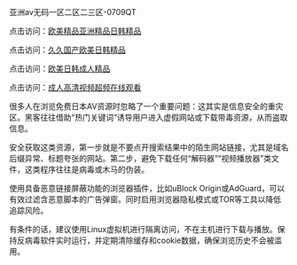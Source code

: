 亚洲av无码一区二区二三区-0709QT

点击访问：<a href="https://heiliaoxqkkct.pages.dev">欧美精品亚洲精品日韩精品</a>

点击访问：<a href="https://heiliaoga6s9v.pages.dev">久久国产欧美日韩精品</a>

点击访问：<a href="https://heiliaowzu4ur.pages.dev">欧美日韩成人精品</a>

点击访问：<a href="https://heiliaowzu4ur.pages.dev">成人高清视频超频在线观看</a>

很多人在浏览免费日本AV资源时忽略了一个重要问题：这其实是信息安全的重灾区。黑客往往借助“热门关键词”诱导用户进入虚假网站或下载带毒资源，从而盗取信息。

安全获取这类资源，第一步就是不要点开搜索结果中的陌生网站链接，尤其是域名后缀异常、标题夸张的网站。第二步，避免下载任何“解码器”“视频播放器”类文件，这类程序往往是病毒或木马的伪装。

使用具备恶意链接屏蔽功能的浏览器插件，比如uBlock Origin或AdGuard，可以有效过滤含恶意脚本的广告弹窗。同时启用浏览器隐私模式或TOR等工具以降低追踪风险。

有条件的话，建议使用Linux虚拟机进行隔离访问，不在主机进行下载与播放。保持反病毒软件实时运行，并定期清除缓存和cookie数据，确保浏览历史不会被滥用。

<span style="display:none;">[Canonical link]( https://github.com/add0700925/riben147 ）</span>
